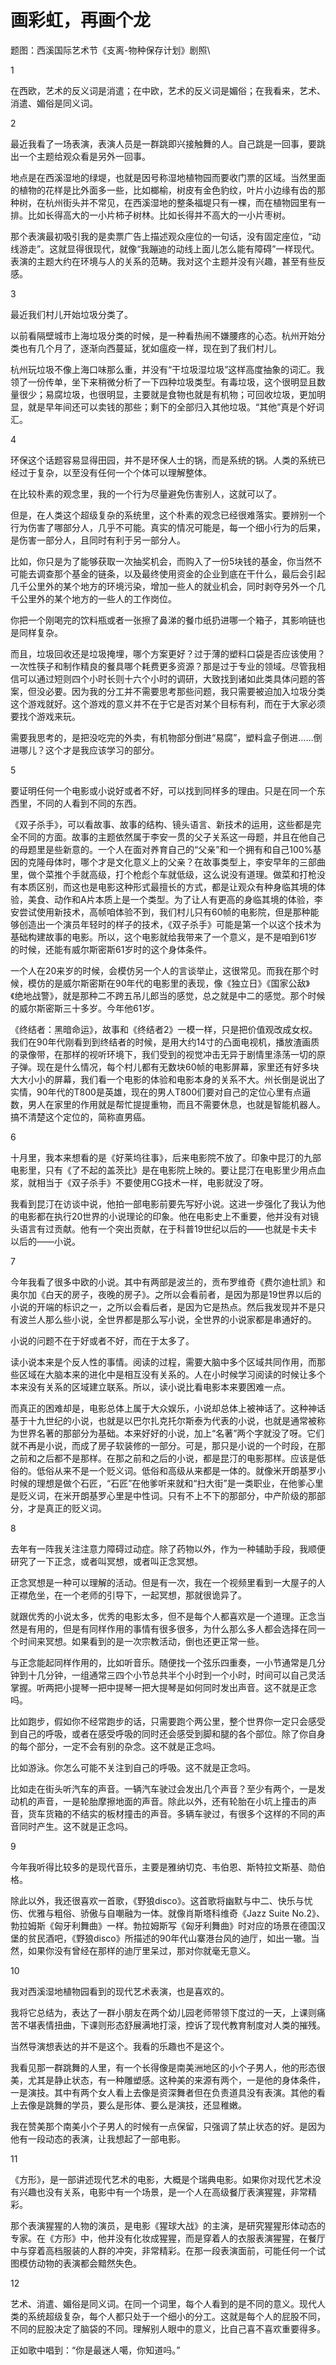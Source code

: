 # 画彩虹，再画个龙

题图：西溪国际艺术节《支离-物种保存计划》剧照\


1

在西欧，艺术的反义词是消遣；在中欧，艺术的反义词是媚俗；在我看来，艺术、消遣、媚俗是同义词。

2

最近我看了一场表演，表演人员是一群跳即兴接触舞的人。自己跳是一回事，要跳出一个主题给观众看是另外一回事。

地点是在西溪湿地的绿堤，也就是因号称湿地植物园而要收门票的区域。当然里面的植物的花样是比外面多一些，比如榔榆，树皮有金色豹纹，叶片小边缘有齿的那种树，在杭州街头并不常见，在西溪湿地的整条福堤只有一棵，而在植物园里有一排。比如长得高大的一小片柿子树林。比如长得并不高大的一小片枣树。

那个表演最初吸引我的是卖票广告上描述观众座位的一句话，没有固定座位，“动线游走”。这就显得很现代，就像“我蹦迪的动线上面儿怎么能有障碍”一样现代。表演的主题大约在环境与人的关系的范畴。我对这个主题并没有兴趣，甚至有些反感。

3

最近我们村儿开始垃圾分类了。

以前看隔壁城市上海垃圾分类的时候，是一种看热闹不嫌腰疼的心态。杭州开始分类也有几个月了，逐渐向西蔓延，犹如瘟疫一样，现在到了我们村儿。

杭州玩垃圾不像上海口味那么重，并没有“干垃圾湿垃圾”这样高度抽象的词汇。我领了一份传单，坐下来稍微分析了一下四种垃圾类型。有毒垃圾，这个很明显且数量很少；易腐垃圾，也很明显，主要就是食物也就是有机物；可回收垃圾，更加明显，就是早年间还可以卖钱的那些；剩下的全部归入其他垃圾。“其他”真是个好词汇。

4

环保这个话题容易显得田园，并不是环保人士的锅，而是系统的锅。人类的系统已经过于复杂，以至没有任何一个个体可以理解整体。

在比较朴素的观念里，我的一个行为尽量避免伤害别人，这就可以了。

但是，在人类这个超级复杂的系统里，这个朴素的观念已经很难落实。要辨别一个行为伤害了哪部分人，几乎不可能。真实的情况可能是，每一个细小行为的后果，是伤害一部分人，且同时有利于另一部分人。

比如，你只是为了能够获取一次抽奖机会，而购入了一份5块钱的基金，你当然不可能去调查那个基金的链条，以及最终使用资金的企业到底在干什么，最后会引起几千公里外的某个地方的环境污染，增加一些人的就业机会，同时剥夺另外一个几千公里外的某个地方的一些人的工作岗位。

你把一个刚喝完的饮料瓶或者一张擦了鼻涕的餐巾纸扔进哪一个箱子，其影响链也是同样复杂。

而且，垃圾回收还是垃圾掩埋，哪个方案更好？过于薄的塑料口袋是否应该使用？一次性筷子和制作精良的餐具哪个耗费更多资源？那是过于专业的领域。尽管我相信可以通过短则四个小时长则十六个小时的调研，大致找到诸如此类具体问题的答案，但没必要。因为我的分工并不需要思考那些问题，我只需要被迫加入垃圾分类这个游戏就好。这个游戏的意义并不在于它是否对某个目标有利，而在于大家必须要找个游戏来玩。

需要我思考的，是把没吃完的外卖，有机物部分倒进“易腐”，塑料盒子倒进……倒进哪儿？这个才是我应该学习的部分。

5

要证明任何一个电影或小说好或者不好，可以找到同样多的理由。只是在同一个东西里，不同的人看到不同的东西。

《双子杀手》，可以看故事、故事的结构、镜头语言、新技术的运用，这些都是完全不同的方面。故事的主题依然属于李安一贯的父子关系这一母题，并且在他自己的母题里是些新意的。一个人在面对养育自己的“父亲”和一个拥有和自己100%基因的克隆母体时，哪个才是文化意义上的父亲？在故事类型上，李安早年的三部曲里，做个菜推个手就高级，打个枪彪个车就低级，这么说没有道理。做菜和打枪没有本质区别，而这也是电影这种形式最擅长的方式，都是让观众有种身临其境的体验，美食、动作和A片本质上是一个类型。为了让人有更高的身临其境的体验，李安尝试使用新技术，高帧咱体验不到，我们村儿只有60帧的电影院，但是那种能够创造出一个演员年轻时的样子的技术，《双子杀手》可能是第一个以这个技术为基础构建故事的电影。所以，这个电影就给我带来了一个意义，是不是咱到61岁的时候，还能有威尔斯密斯61岁时的这个身体条件。

一个人在20来岁的时候，会模仿另一个人的言谈举止，这很常见。而我在那个时候，模仿的是威尔斯密斯在90年代的电影里的表现，像《独立日》《国家公敌》《绝地战警》，就是那种二不跨五吊儿郎当的感觉，总之就是中二的感觉。那个时候的威尔斯密斯三十多岁。今年他61岁。

《终结者：黑暗命运》，故事和《终结者2》一模一样，只是把价值观改成女权。我们在90年代刚看到到终结者的时候，是用大约14寸的凸面电视机，播放渣画质的录像带，在那样的视听环境下，我们受到的视觉冲击无异于剧情里涤荡一切的原子弹。现在是什么情况，每个村儿都有无数块60帧的电影屏幕，家里还有好多块大大小小的屏幕，我们看一个电影的体验和电影本身的关系不大。州长倒是说出了实情，90年代的T800是英雄，现在的男人T800们要对自己的定位心里有点逼数，男人在家里的作用就是帮忙提提重物，而且不需要休息，也就是智能机器人。搞不清楚这个定位的，简称直男癌。

6

十月里，我本来想看的是《好莱坞往事》，后来电影院不放了。印象中昆汀的九部电影里，只有《了不起的盖茨比》是在电影院上映的。要让昆汀在电影里少用点血浆，就相当于《双子杀手》不要使用CG技术一样，电影就没了呀。

我看到昆汀在访谈中说，他拍一部电影前要先写好小说。这进一步强化了我认为他的电影都在执行20世界的小说理论的印象。他在电影史上不重要，他并没有对镜头语言有过贡献。他有一个突出贡献，在于科普19世纪以后的——也就是卡夫卡以后的——小说。

7

今年我看了很多中欧的小说。其中有两部是波兰的，贡布罗维奇《费尔迪杜凯》和奥尔加《白天的房子，夜晚的房子》。之所以会看前者，是因为那是19世界以后的小说的开端的标识之一，之所以会看后者，是因为它是热点。然后我发现并不是只有波兰人那么些小说，全世界都是那么写小说，全世界的小说家都是串通好的。

小说的问题不在于好或者不好，而在于太多了。

读小说本来是个反人性的事情。阅读的过程，需要大脑中多个区域共同作用，而那些区域在大脑本来的进化中是相互没有关系的。人在小时候学习阅读的时候让多个本来没有关系的区域建立联系。所以，读小说比看电影本来要困难一点。

而真正的困难却是，电影总体上属于大众娱乐，小说却总体上被神话了。这种神话基于十九世纪的小说，也就是以巴尔扎克托尔斯泰为代表的小说，也就是通常被称为世界名著的那部分为基础。本来好好的小说，加上“名著”两个字就没了呀。它们就不再是小说，而成了房子软装修的一部分。可是，那只是小说的一个时段，在那之前和之后都不是那样。在那之前和之后的小说，都是昆汀的电影那样。应该是低俗的。低俗从来不是一个贬义词。低俗和高级从来都是一体的。就像米开朗基罗小时候的理想是做个石匠，“石匠”在他爹听来就和“扫大街”是一类职业，在他爹心里是贬义词，在米开朗基罗心里是中性词。只有不上不下的那部分，中产阶级的那部分，才是真正的贬义词。

8

去年有一阵我关注注意力障碍过动症。除了药物以外，作为一种辅助手段，我顺便研究了一下正念，或者叫冥想，或者叫正念冥想。

正念冥想是一种可以理解的活动。但是有一次，我在一个视频里看到一大屋子的人正襟危坐，在一个老师的引导下，一起冥想，那就很诡异了。

就跟优秀的小说太多，优秀的电影太多，但不是每个人都喜欢是一个道理。正念当然是有用的，但是有同样作用的事情有很多很多，为什么那么多人都会选择在同一个时间来冥想。如果看到的是一次宗教活动，倒也还更正常一些。

与正念能起同样作用的，比如听音乐。随便找一个弦乐四重奏，一小节通常是几分钟到十几分钟，一组通常三四个小节总共半个小时到一个小时，时间可以自己灵活掌握。听两把小提琴一把中提琴一把大提琴是如何同时发出声音。这不就是正念吗。

比如跑步，假如你不经常跑步的话，只需要跑个两公里，整个世界你一定只会感受到自己的呼吸，或者在感受呼吸的同时还会感受到脚和腿的各个部位。除了你自身的每个部分，一定不会有别的杂念。这不就是正念吗。

比如游泳。你怎么可能不关注到自己的呼吸。这不就是正念吗。

比如走在街头听汽车的声音。一辆汽车驶过会发出几个声音？至少有两个，一是发动机的声音，一是轮胎摩擦地面的声音。除此以外，还有轮胎在小坑上撞击的声音，货车货箱的不结实的板材撞击的声音。多辆车驶过，有很多个这样的不同的声音同时产生。这不就是正念吗。

9

今年我听得比较多的是现代音乐，主要是雅纳切克、韦伯恩、斯特拉文斯基、勋伯格。

除此以外，我还很喜欢一首歌，《野狼disco》。这首歌将幽默与中二、快乐与忧伤、优雅与粗俗、骄傲与自嘲融为一体。就像肖斯塔科维奇《Jazz Suite No.2》、勃拉姆斯《匈牙利舞曲》一样。勃拉姆斯写《匈牙利舞曲》时对应的场景在德国汉堡的贫民酒吧，《野狼disco》所描述的90年代山寨港台风的迪厅，如出一辙。当然，如果你没有曾经在那样的迪厅里呆过，那对你就毫无意义。

10

我对西溪湿地植物园看到的现代艺术表演，也是喜欢的。

我将它总结为，表达了一群小朋友在两个幼儿园老师带领下度过的一天，上课则痛苦不堪表情扭曲，下课则形态舒展满地打滚，控诉了现代教育制度对人类的摧残。

当然导演想表达的并不是这个。我看的乐趣也不是这个。

我看见那一群跳舞的人里，有一个长得像是南美洲地区的小个子男人，他的形态很美，尤其是静止状态，有一种雕塑感。这种美的来源有两个，一是他的身体条件，一是演技。其中有两个女人看上去像是资深舞者但在负责道具没有表演。其他的看上去像是跳舞的学员，要么是形体、要么是演技，还显稚嫩。

我在赞美那个南美小个子男人的时候有一点保留，只强调了禁止状态的好。是因为他有一段动态的表演，让我想起了一部电影。

11

《方形》，是一部讲述现代艺术的电影，大概是个瑞典电影。如果你对现代艺术没有兴趣也没有关系，电影中有一个场景，是一个人在高级餐厅表演猩猩，非常精彩。

那个表演猩猩的人物的演员，是电影《猩球大战》的主演，是研究猩猩形体动态的专家。在《方形》中，他并没有化妆成猩猩，而是穿着人的衣服表演猩猩，在餐厅中与穿着高档服装的人群的冲突，非常精彩。在那一段表演面前，可能任何一个试图模仿动物的表演都会黯然失色。

12

艺术、消遣、媚俗是同义词。在同一个词里，每个人看到的是不同的意义。现代人类的系统超级复杂，每个人都只处于一个细小的分工。这就是每个人的屁股不同，不同的屁股决定了脑袋的不同。理解别人眼中的意义，比自己喜不喜欢重要得多。

正如歌中唱到：“你是最迷人噶，你知道吗。”
